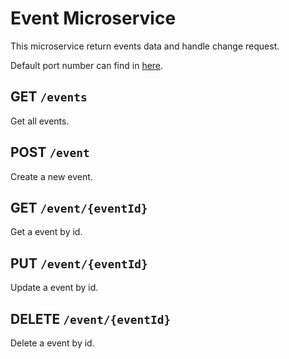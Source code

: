 # Event Microservice

This microservice return events data and handle change request.

Default port number can find in [here](../README.md#local-urls).

## GET `/events`

Get all events.

## POST `/event`

Create a new event.

## GET `/event/{eventId}`

Get a event by id.

## PUT `/event/{eventId}`

Update a event by id.

## DELETE `/event/{eventId}`

Delete a event by id.
